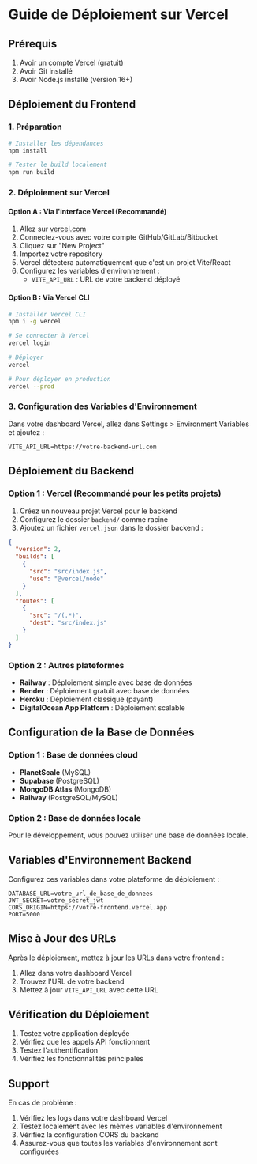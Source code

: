 # Guide de Déploiement sur Vercel

## Prérequis

1. Avoir un compte Vercel (gratuit)
2. Avoir Git installé
3. Avoir Node.js installé (version 16+)

## Déploiement du Frontend

### 1. Préparation

```bash
# Installer les dépendances
npm install

# Tester le build localement
npm run build
```

### 2. Déploiement sur Vercel

#### Option A : Via l'interface Vercel (Recommandé)

1. Allez sur [vercel.com](https://vercel.com)
2. Connectez-vous avec votre compte GitHub/GitLab/Bitbucket
3. Cliquez sur "New Project"
4. Importez votre repository
5. Vercel détectera automatiquement que c'est un projet Vite/React
6. Configurez les variables d'environnement :
   - `VITE_API_URL` : URL de votre backend déployé

#### Option B : Via Vercel CLI

```bash
# Installer Vercel CLI
npm i -g vercel

# Se connecter à Vercel
vercel login

# Déployer
vercel

# Pour déployer en production
vercel --prod
```

### 3. Configuration des Variables d'Environnement

Dans votre dashboard Vercel, allez dans Settings > Environment Variables et ajoutez :

```
VITE_API_URL=https://votre-backend-url.com
```

## Déploiement du Backend

### Option 1 : Vercel (Recommandé pour les petits projets)

1. Créez un nouveau projet Vercel pour le backend
2. Configurez le dossier `backend/` comme racine
3. Ajoutez un fichier `vercel.json` dans le dossier backend :

```json
{
  "version": 2,
  "builds": [
    {
      "src": "src/index.js",
      "use": "@vercel/node"
    }
  ],
  "routes": [
    {
      "src": "/(.*)",
      "dest": "src/index.js"
    }
  ]
}
```

### Option 2 : Autres plateformes

- **Railway** : Déploiement simple avec base de données
- **Render** : Déploiement gratuit avec base de données
- **Heroku** : Déploiement classique (payant)
- **DigitalOcean App Platform** : Déploiement scalable

## Configuration de la Base de Données

### Option 1 : Base de données cloud

- **PlanetScale** (MySQL)
- **Supabase** (PostgreSQL)
- **MongoDB Atlas** (MongoDB)
- **Railway** (PostgreSQL/MySQL)

### Option 2 : Base de données locale

Pour le développement, vous pouvez utiliser une base de données locale.

## Variables d'Environnement Backend

Configurez ces variables dans votre plateforme de déploiement :

```
DATABASE_URL=votre_url_de_base_de_donnees
JWT_SECRET=votre_secret_jwt
CORS_ORIGIN=https://votre-frontend.vercel.app
PORT=5000
```

## Mise à Jour des URLs

Après le déploiement, mettez à jour les URLs dans votre frontend :

1. Allez dans votre dashboard Vercel
2. Trouvez l'URL de votre backend
3. Mettez à jour `VITE_API_URL` avec cette URL

## Vérification du Déploiement

1. Testez votre application déployée
2. Vérifiez que les appels API fonctionnent
3. Testez l'authentification
4. Vérifiez les fonctionnalités principales

## Support

En cas de problème :
1. Vérifiez les logs dans votre dashboard Vercel
2. Testez localement avec les mêmes variables d'environnement
3. Vérifiez la configuration CORS du backend
4. Assurez-vous que toutes les variables d'environnement sont configurées 